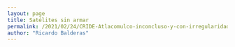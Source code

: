 ```yaml
---
layout: page
title: Satélites sin armar
permalink: /2021/02/24/CRIDE-Atlacomulco-inconcluso-y-con-irregularidades.html.html
author: "Ricardo Balderas"
---
```

